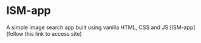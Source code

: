 # ISM-app
A simple image search app built using vanilla HTML, CSS and JS
[ISM-app] (follow this link to access site)
